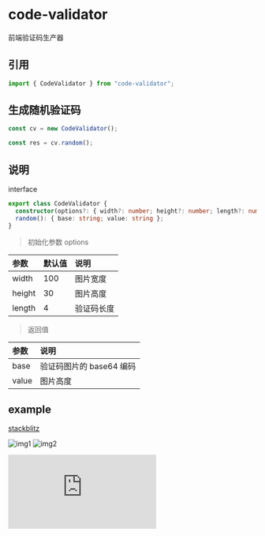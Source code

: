 # code-validator

前端验证码生产器

## 引用

```js
import { CodeValidator } from "code-validator";
```

## 生成随机验证码

```js
const cv = new CodeValidator();

const res = cv.random();
```

## 说明

interface

```ts
export class CodeValidator {
  constructor(options?: { width?: number; height?: number; length?: number });
  random(): { base: string; value: string };
}
```

> 初始化参数 options

| 参数   | 默认值 | 说明       |
| :----- | :----- | :--------- |
| width  | 100    | 图片宽度   |
| height | 30     | 图片高度   |
| length | 4      | 验证码长度 |

> 返回值

| 参数  | 说明                     |
| :---- | :----------------------- |
| base  | 验证码图片的 base64 编码 |
| value | 图片高度                 |

## example

[stackblitz](https://stackblitz.com/edit/code-validator)

![img1]('./doc/code.png)
![img2]('./doc/code1.png)

<iframe src="https://stackblitz.com/edit/code-validator" frameborder="0"></iframe>
